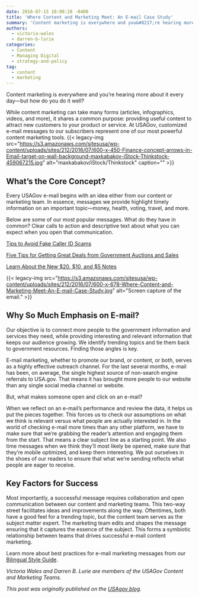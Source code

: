 ```yaml
---
date: 2016-07-15 10:00:28 -0400
title: 'Where Content and Marketing Meet: An E-mail Case Study'
summary: 'Content marketing is everywhere and you&#8217;re hearing more about it every day&mdash;but how do you do it well? While content marketing can take many forms (articles, infographics, videos, and more), it shares a common purpose: providing useful content to attract new customers to your product or service. At USAGov, customized e-mail messages to our subscribers'
authors:
  - victoria-wales
  - darren-b-lurie
categories:
  - Content
  - Managing Digital
  - strategy-and-policy
tag:
  - content
  - marketing
---
```


Content marketing is everywhere and you&#8217;re hearing more about it every day—but how do you do it well?

While content marketing can take many forms (articles, infographics, videos, and more), it shares a common purpose: providing useful content to attract new customers to your product or service. At USAGov, customized e-mail messages to our subscribers represent one of our most powerful content marketing tools. {{< legacy-img src="https://s3.amazonaws.com/sitesusa/wp-content/uploads/sites/212/2016/07/600-x-450-Finance-concept-arrows-in-Email-target-on-wall-background-maxkabakov-iStock-Thinkstock-459067215.jpg" alt="maxkabakov/iStock/Thinkstock" caption="" >}} 

## What’s the Core Concept?

Every USAGov e-mail begins with an idea either from our content or marketing team. In essence, messages we provide highlight timely information on an important topic—money, health, voting, travel, and more.

Below are some of our most popular messages. What do they have in common? Clear calls to action and descriptive text about what you can expect when you open that communication.

[Tips to Avoid Fake Caller ID Scams](http://connect.usa.gov/tips-to-avoid-fake-caller-id-scams)

[Five Tips for Getting Great Deals from Government Auctions and Sales](http://connect.usa.gov/five-tips-for-getting-great-deals-from-government-auctions-and-sales)

[Learn About the New $20, $10, and $5 Notes](http://connect.usa.gov/learn-about-the-new-20-10-and-5-notes)

{{< legacy-img src="https://s3.amazonaws.com/sitesusa/wp-content/uploads/sites/212/2016/07/600-x-678-Where-Content-and-Marketing-Meet-An-E-mail-Case-Study.jpg" alt="Screen capture of the email." >}}

## Why So Much Emphasis on E-mail?

Our objective is to connect more people to the government information and services they need, while providing interesting and relevant information that keeps our audience growing. We identify trending topics and tie them back to government resources. Finding those angles is key.

E-mail marketing, whether to promote our brand, or content, or both, serves as a highly effective outreach channel. For the last several months, e-mail has been, on average, the single highest source of non-search engine referrals to USA.gov. That means it has brought more people to our website than any single social media channel or website.

But, what makes someone open and click on an e-mail?

When we reflect on an e-mail&#8217;s performance and review the data, it helps us put the pieces together. This forces us to check our assumptions on what we think is relevant versus what people are actually interested in. In the world of checking e-mail more times than any other platform, we have to make sure that we&#8217;re grabbing the reader&#8217;s attention and engaging them from the start. That means a clear subject line as a starting point. We also time messages when we think they&#8217;ll most likely be opened, make sure that they&#8217;re mobile optimized, and keep them interesting. We put ourselves in the shoes of our readers to ensure that what we&#8217;re sending reflects what people are eager to receive.

## Key Factors for Success

Most importantly, a successful message requires collaboration and open communication between our content and marketing teams. This two-way street facilitates ideas and improvements along the way. Oftentimes, both have a good feel for a trending topic, but the content team serves as the subject matter expert. The marketing team edits and shapes the message ensuring that it captures the essence of the subject. This forms a symbiotic relationship between teams that drives successful e-mail content marketing.

Learn more about best practices for e-mail marketing messages from our [Bilingual Style Guide](https://www.usa.gov/style-guide/writing-for-marketing#item-212417).

_Victoria Wales and Darren B. Lurie are members of the USAGov Content and Marketing Teams._

_This post was originally published on the [USAgov blog](https://blog.usa.gov/)._